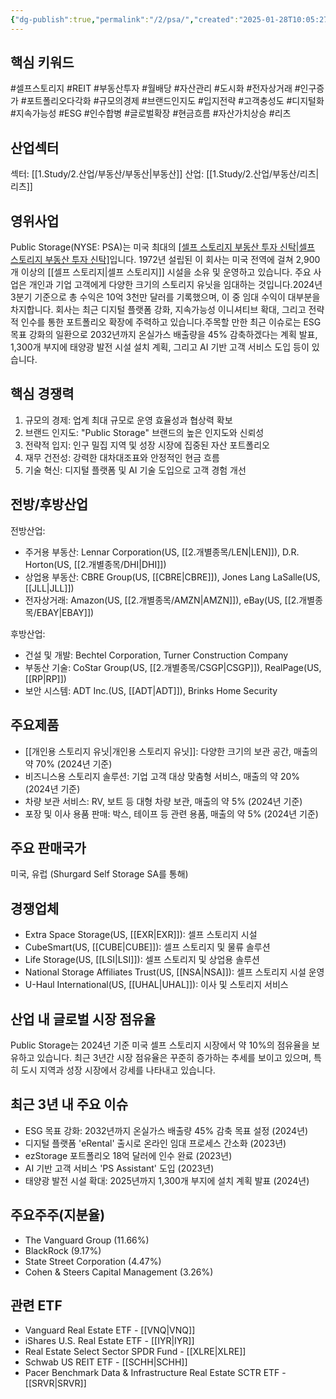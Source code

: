 ```yaml
---
{"dg-publish":true,"permalink":"/2/psa/","created":"2025-01-28T10:05:27.392+09:00","updated":"2025-06-03T20:06:00.770+09:00"}
---
```


## 핵심 키워드

#셀프스토리지 #REIT #부동산투자 #월배당 #자산관리 #도시화 #전자상거래 #인구증가 #포트폴리오다각화 #규모의경제 #브랜드인지도 #입지전략 #고객충성도 #디지털화 #지속가능성 #ESG #인수합병 #글로벌확장 #현금흐름 #자산가치상승 #리츠 

## 산업섹터

섹터: [[1.Study/2.산업/부동산/부동산\|부동산]]
산업: [[1.Study/2.산업/부동산/리츠\|리츠]]

## 영위사업

Public Storage(NYSE: PSA)는 미국 최대의 [[셀프 스토리지 부동산 투자 신탁\|셀프 스토리지 부동산 투자 신탁]](REIT)입니다. 1972년 설립된 이 회사는 미국 전역에 걸쳐 2,900개 이상의 [[셀프 스토리지\|셀프 스토리지]] 시설을 소유 및 운영하고 있습니다. 주요 사업은 개인과 기업 고객에게 다양한 크기의 스토리지 유닛을 임대하는 것입니다.2024년 3분기 기준으로 총 수익은 10억 3천만 달러를 기록했으며, 이 중 임대 수익이 대부분을 차지합니다. 회사는 최근 디지털 플랫폼 강화, 지속가능성 이니셔티브 확대, 그리고 전략적 인수를 통한 포트폴리오 확장에 주력하고 있습니다.주목할 만한 최근 이슈로는 ESG 목표 강화의 일환으로 2032년까지 온실가스 배출량을 45% 감축하겠다는 계획 발표, 1,300개 부지에 태양광 발전 시설 설치 계획, 그리고 AI 기반 고객 서비스 도입 등이 있습니다.

## 핵심 경쟁력

1. 규모의 경제: 업계 최대 규모로 운영 효율성과 협상력 확보
2. 브랜드 인지도: "Public Storage" 브랜드의 높은 인지도와 신뢰성
3. 전략적 입지: 인구 밀집 지역 및 성장 시장에 집중된 자산 포트폴리오
4. 재무 건전성: 강력한 대차대조표와 안정적인 현금 흐름
5. 기술 혁신: 디지털 플랫폼 및 AI 기술 도입으로 고객 경험 개선

## 전방/후방산업

전방산업:

- 주거용 부동산: Lennar Corporation(US, [[2.개별종목/LEN\|LEN]]), D.R. Horton(US, [[2.개별종목/DHI\|DHI]])
- 상업용 부동산: CBRE Group(US, [[CBRE\|CBRE]]), Jones Lang LaSalle(US, [[JLL\|JLL]])
- 전자상거래: Amazon(US, [[2.개별종목/AMZN\|AMZN]]), eBay(US, [[2.개별종목/EBAY\|EBAY]])

후방산업:

- 건설 및 개발: Bechtel Corporation, Turner Construction Company
- 부동산 기술: CoStar Group(US, [[2.개별종목/CSGP\|CSGP]]), RealPage(US, [[RP\|RP]])
- 보안 시스템: ADT Inc.(US, [[ADT\|ADT]]), Brinks Home Security

## 주요제품

- [[개인용 스토리지 유닛\|개인용 스토리지 유닛]]: 다양한 크기의 보관 공간, 매출의 약 70% (2024년 기준)
- 비즈니스용 스토리지 솔루션: 기업 고객 대상 맞춤형 서비스, 매출의 약 20% (2024년 기준)
- 차량 보관 서비스: RV, 보트 등 대형 차량 보관, 매출의 약 5% (2024년 기준)
- 포장 및 이사 용품 판매: 박스, 테이프 등 관련 용품, 매출의 약 5% (2024년 기준)

## 주요 판매국가

미국, 유럽 (Shurgard Self Storage SA를 통해)

## 경쟁업체

- Extra Space Storage(US, [[EXR\|EXR]]): 셀프 스토리지 시설
- CubeSmart(US, [[CUBE\|CUBE]]): 셀프 스토리지 및 물류 솔루션
- Life Storage(US, [[LSI\|LSI]]): 셀프 스토리지 및 상업용 솔루션
- National Storage Affiliates Trust(US, [[NSA\|NSA]]): 셀프 스토리지 시설 운영
- U-Haul International(US, [[UHAL\|UHAL]]): 이사 및 스토리지 서비스

## 산업 내 글로벌 시장 점유율

Public Storage는 2024년 기준 미국 셀프 스토리지 시장에서 약 10%의 점유율을 보유하고 있습니다. 최근 3년간 시장 점유율은 꾸준히 증가하는 추세를 보이고 있으며, 특히 도시 지역과 성장 시장에서 강세를 나타내고 있습니다.

## 최근 3년 내 주요 이슈

- ESG 목표 강화: 2032년까지 온실가스 배출량 45% 감축 목표 설정 (2024년)
- 디지털 플랫폼 'eRental' 출시로 온라인 임대 프로세스 간소화 (2023년)
- ezStorage 포트폴리오 18억 달러에 인수 완료 (2023년)
- AI 기반 고객 서비스 'PS Assistant' 도입 (2023년)
- 태양광 발전 시설 확대: 2025년까지 1,300개 부지에 설치 계획 발표 (2024년)

## 주요주주(지분율)

- The Vanguard Group (11.66%)
- BlackRock (9.17%)
- State Street Corporation (4.47%)
- Cohen & Steers Capital Management (3.26%)

## 관련 ETF

- Vanguard Real Estate ETF - [[VNQ\|VNQ]]
- iShares U.S. Real Estate ETF - [[IYR\|IYR]]
- Real Estate Select Sector SPDR Fund - [[XLRE\|XLRE]]
- Schwab US REIT ETF - [[SCHH\|SCHH]]
- Pacer Benchmark Data & Infrastructure Real Estate SCTR ETF - [[SRVR\|SRVR]]